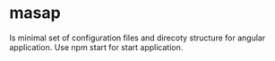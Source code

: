 # masap
Is minimal set of configuration files and direcoty structure for angular application.
Use npm start for start application.
